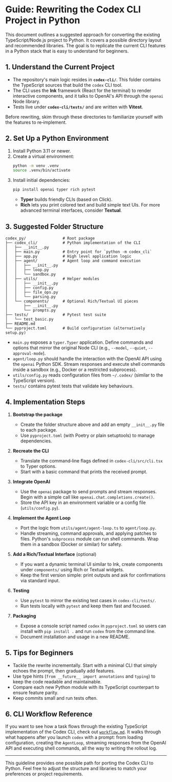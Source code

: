 # Guide: Rewriting the Codex CLI Project in Python

This document outlines a suggested approach for converting the existing TypeScript/Node.js project to Python. It covers a possible directory layout and recommended libraries. The goal is to replicate the current CLI features in a Python stack that is easy to understand for beginners.

## 1. Understand the Current Project

- The repository's main logic resides in **`codex-cli/`**. This folder contains the TypeScript sources that build the `codex` CLI tool.
- The CLI uses the **Ink** framework (React for the terminal) to render interactive components, and it talks to OpenAI's API through the `openai` Node library.
- Tests live under **`codex-cli/tests/`** and are written with **Vitest**.

Before rewriting, skim through these directories to familiarize yourself with the features to re‑implement.

## 2. Set Up a Python Environment

1. Install Python 3.11 or newer.
2. Create a virtual environment:
   ```bash
   python -m venv .venv
   source .venv/bin/activate
   ```
3. Install initial dependencies:
   ```bash
   pip install openai typer rich pytest
   ```
   - **Typer** builds friendly CLIs (based on Click).
   - **Rich** lets you print colored text and build simple text UIs. For more advanced terminal interfaces, consider **Textual**.

## 3. Suggested Folder Structure

```
codex_py/                # Root package
├── codex_cli/           # Python implementation of the CLI
│   ├── __init__.py
│   ├── main.py          # Entry point for `python -m codex_cli`
│   ├── app.py           # High level application logic
│   ├── agent/           # Agent loop and command execution
│   │   ├── __init__.py
│   │   ├── loop.py
│   │   └── sandbox.py
│   ├── utils/           # Helper modules
│   │   ├── __init__.py
│   │   ├── config.py
│   │   ├── file_ops.py
│   │   └── parsing.py
│   └── components/      # Optional Rich/Textual UI pieces
│       ├── __init__.py
│       └── prompts.py
├── tests/               # Pytest test suite
│   └── test_basic.py
├── README.md
└── pyproject.toml       # Build configuration (alternatively setup.py)
```

- `main.py` exposes a `typer.Typer` application. Define commands and options that mirror the original Node CLI (e.g., `--model`, `--quiet`, `--approval-mode`).
- `agent/loop.py` should handle the interaction with the OpenAI API using the `openai` Python SDK. Stream responses and execute shell commands inside a sandbox (e.g., Docker or a restricted subprocess).
- `utils/config.py` reads configuration files from `~/.codex/` (similar to the TypeScript version).
- `tests/` contains pytest tests that validate key behaviours.

## 4. Implementation Steps

1. **Bootstrap the package**
   - Create the folder structure above and add an empty `__init__.py` file to each package.
   - Use `pyproject.toml` (with Poetry or plain setuptools) to manage dependencies.

2. **Recreate the CLI**
   - Translate the command‑line flags defined in `codex-cli/src/cli.tsx` to Typer options.
   - Start with a basic command that prints the received prompt.

3. **Integrate OpenAI**
   - Use the `openai` package to send prompts and stream responses. Begin with a simple call like `openai.chat.completions.create()`.
   - Store the API key in an environment variable or a config file (`utils/config.py`).

4. **Implement the Agent Loop**
   - Port the logic from `utils/agent/agent-loop.ts` to `agent/loop.py`.
   - Handle streaming, command approvals, and applying patches to files. Python's `subprocess` module can run shell commands. Wrap them in a sandbox (Docker or similar) for safety.

5. **Add a Rich/Textual Interface** (optional)
   - If you want a dynamic terminal UI similar to Ink, create components under `components/` using Rich or Textual widgets.
   - Keep the first version simple: print outputs and ask for confirmations via standard input.

6. **Testing**
   - Use `pytest` to mirror the existing test cases in `codex-cli/tests/`.
   - Run tests locally with `pytest` and keep them fast and focused.

7. **Packaging**
   - Expose a console script named `codex` in `pyproject.toml` so users can install with `pip install .` and run `codex` from the command line.
   - Document installation and usage in a new README.

## 5. Tips for Beginners

- Tackle the rewrite incrementally. Start with a minimal CLI that simply echoes the prompt, then gradually add features.
- Use type hints (`from __future__ import annotations` and `typing`) to keep the code readable and maintainable.
- Compare each new Python module with its TypeScript counterpart to ensure feature parity.
- Keep commits small and run tests often.

## 6. CLI Workflow Reference

If you want to see how a task flows through the existing TypeScript
implementation of the Codex CLI, check out
[`workflow.md`](workflow.md). It walks through what happens after you
launch `codex` with a prompt: from loading configuration, creating the
`AgentLoop`, streaming responses from the OpenAI API and executing shell
commands, all the way to writing the rollout log.

---

This guideline provides one possible path for porting the Codex CLI to Python. Feel free to adjust the structure and libraries to match your preferences or project requirements.
